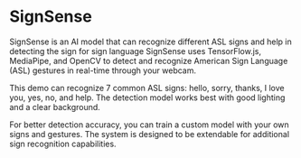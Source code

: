 # SignSense
SignSense is an AI model that can recognize different ASL signs and help in detecting the sign for sign language
SignSense uses TensorFlow.js, MediaPipe, and OpenCV to detect and recognize American Sign Language (ASL) gestures in real-time through your webcam.

This demo can recognize 7 common ASL signs: hello, sorry, thanks, I love you, yes, no, and help. The detection model works best with good lighting and a clear background.

For better detection accuracy, you can train a custom model with your own signs and gestures. The system is designed to be extendable for additional sign recognition capabilities.
